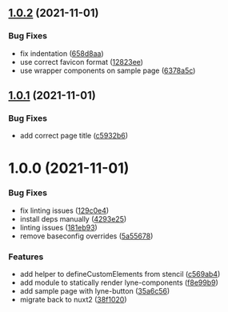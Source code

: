 ## [1.0.2](https://github.com/lyne-design-system/lyne-components-demo/compare/v1.0.1...v1.0.2) (2021-11-01)


### Bug Fixes

* fix indentation ([658d8aa](https://github.com/lyne-design-system/lyne-components-demo/commit/658d8aab344d31b745ab5c25360cfa74e0837445))
* use correct favicon format ([12823ee](https://github.com/lyne-design-system/lyne-components-demo/commit/12823eed5625f98a9b5419caf6c08f3f645be8eb))
* use wrapper components on sample page ([6378a5c](https://github.com/lyne-design-system/lyne-components-demo/commit/6378a5c1b16812b98c2f62ce7eaf90846f97c5db))

## [1.0.1](https://github.com/lyne-design-system/lyne-components-demo/compare/v1.0.0...v1.0.1) (2021-11-01)


### Bug Fixes

* add correct page title ([c5932b6](https://github.com/lyne-design-system/lyne-components-demo/commit/c5932b635d7769667d5fdfdb00769af6644988d8))

# 1.0.0 (2021-11-01)


### Bug Fixes

* fix linting issues ([129c0e4](https://github.com/lyne-design-system/lyne-components-demo/commit/129c0e42ce23c35be5648fdb733a58d69f3a8b49))
* install deps manually ([4293e25](https://github.com/lyne-design-system/lyne-components-demo/commit/4293e25d577a0c6b95fa2c72e6519c60d56572e0))
* linting issues ([181eb93](https://github.com/lyne-design-system/lyne-components-demo/commit/181eb937eee6d8888c7c34063e4d26c0377a9212))
* remove baseconfig overrides ([5a55678](https://github.com/lyne-design-system/lyne-components-demo/commit/5a55678bbf991ed6b56f3a10790ddf83c0cb5ffc))


### Features

* add helper to defineCustomElements from stencil ([c569ab4](https://github.com/lyne-design-system/lyne-components-demo/commit/c569ab4453ca9874ae77860cd5cade4a27767caa))
* add module to statically render lyne-components ([f8e99b9](https://github.com/lyne-design-system/lyne-components-demo/commit/f8e99b916832647446c8e5f497e54aa6518001b0))
* add sample page with lyne-button ([35a6c56](https://github.com/lyne-design-system/lyne-components-demo/commit/35a6c563cf2c06aaad6bbb12495be5e0ab9e66b4))
* migrate back to nuxt2 ([38f1020](https://github.com/lyne-design-system/lyne-components-demo/commit/38f10205a1a96a7ebc0b872450af2c9d87829de2))
